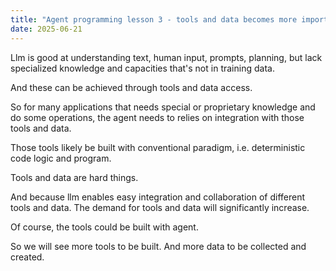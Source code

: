 ```yaml
---
title: "Agent programming lesson 3 - tools and data becomes more important"
date: 2025-06-21
---
```


Llm is good at understanding text, human input, prompts, planning, but lack specialized knowledge and capacities that's not in training data.

And these can be achieved through tools and data access.

So for many applications that needs special or proprietary knowledge and do some operations, the agent needs to relies on integration with those tools and data.

Those tools likely be built with conventional paradigm, i.e. deterministic code logic and program.

Tools and data are hard things.

And because llm enables easy integration and collaboration of different tools and data. The demand for tools and data will significantly increase.

Of course, the tools could be built with agent.

So we will see more tools to be built. And more data to be collected and created.
